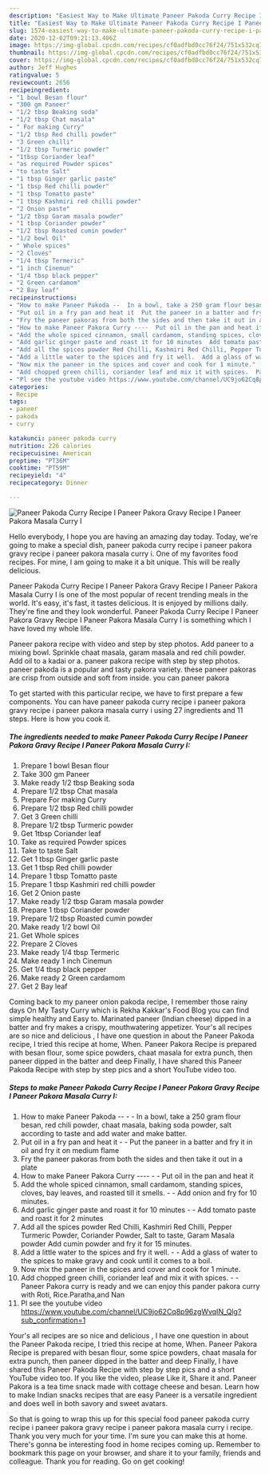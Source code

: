 ```yaml
---
description: "Easiest Way to Make Ultimate Paneer Pakoda Curry Recipe I Paneer Pakora Gravy Recipe I Paneer Pakora Masala Curry I"
title: "Easiest Way to Make Ultimate Paneer Pakoda Curry Recipe I Paneer Pakora Gravy Recipe I Paneer Pakora Masala Curry I"
slug: 1574-easiest-way-to-make-ultimate-paneer-pakoda-curry-recipe-i-paneer-pakora-gravy-recipe-i-paneer-pakora-masala-curry-i
date: 2020-12-02T09:21:13.406Z
image: https://img-global.cpcdn.com/recipes/cf0adfbd0cc76f24/751x532cq70/paneer-pakoda-curry-recipe-i-paneer-pakora-gravy-recipe-i-paneer-pakora-masala-curry-i-recipe-main-photo.jpg
thumbnail: https://img-global.cpcdn.com/recipes/cf0adfbd0cc76f24/751x532cq70/paneer-pakoda-curry-recipe-i-paneer-pakora-gravy-recipe-i-paneer-pakora-masala-curry-i-recipe-main-photo.jpg
cover: https://img-global.cpcdn.com/recipes/cf0adfbd0cc76f24/751x532cq70/paneer-pakoda-curry-recipe-i-paneer-pakora-gravy-recipe-i-paneer-pakora-masala-curry-i-recipe-main-photo.jpg
author: Jeff Hughes
ratingvalue: 5
reviewcount: 2656
recipeingredient:
- "1 bowl Besan flour"
- "300 gm Paneer"
- "1/2 tbsp Beaking soda"
- "1/2 tbsp Chat masala"
- " For making Curry"
- "1/2 tbsp Red chilli powder"
- "3 Green chilli"
- "1/2 tbsp Turmeric powder"
- "1tbsp Coriander leaf"
- "as required Powder spices"
- "to taste Salt"
- "1 tbsp Ginger garlic paste"
- "1 tbsp Red chilli powder"
- "1 tbsp Tomatto paste"
- "1 tbsp Kashmiri red chilli powder"
- "2 Onion paste"
- "1/2 tbsp Garam masala powder"
- "1 tbsp Coriander powder"
- "1/2 tbsp Roasted cumin powder"
- "1/2 bowl Oil"
- " Whole spices"
- "2 Cloves"
- "1/4 tbsp Termeric"
- "1 inch Cinemun"
- "1/4 tbsp black pepper"
- "2 Green cardamom"
- "2 Bay leaf"
recipeinstructions:
- "How to make Paneer Pakoda --  In a bowl, take a 250 gram flour besan, red chili powder, chaat masala, baking soda powder, salt according to taste and add water and make batter."
- "Put oil in a fry pan and heat it  Put the paneer in a batter and fry it in oil and fry it on medium flame"
- "Fry the paneer pakoras from both the sides and then take it out in a plate"
- "How to make Paneer Pakora Curry ----  Put oil in the pan and heat it"
- "Add the whole spiced cinnamon, small cardamom, standing spices, cloves, bay leaves, and roasted till it smells.  Add onion and fry for 10 minutes."
- "Add garlic ginger paste and roast it for 10 minutes  Add tomato paste and roast it for 2 minutes"
- "Add all the spices powder Red Chilli, Kashmiri Red Chilli, Pepper Turmeric Powder, Coriander Powder, Salt to taste, Garam Masala powder Add cumin powder and fry it for 15 minutes."
- "Add a little water to the spices and fry it well.  Add a glass of water to the spices to make gravy and cook until it comes to a boil."
- "Now mix the paneer in the spices and cover and cook for 1 minute."
- "Add chopped green chilli, coriander leaf and mix it with spices.  Paneer Pakora curry is ready and we can enjoy this pander pakora curry with Roti, Rice.Paratha,and Nan"
- "Pl see the youtube video https://www.youtube.com/channel/UC9jo62Cq8p96zgWvqIN_Qlg?sub_confirmation=1"
categories:
- Recipe
tags:
- paneer
- pakoda
- curry

katakunci: paneer pakoda curry 
nutrition: 226 calories
recipecuisine: American
preptime: "PT36M"
cooktime: "PT59M"
recipeyield: "4"
recipecategory: Dinner

---
```



![Paneer Pakoda Curry Recipe I Paneer Pakora Gravy Recipe I Paneer Pakora Masala Curry I](https://img-global.cpcdn.com/recipes/cf0adfbd0cc76f24/751x532cq70/paneer-pakoda-curry-recipe-i-paneer-pakora-gravy-recipe-i-paneer-pakora-masala-curry-i-recipe-main-photo.jpg)

Hello everybody, I hope you are having an amazing day today. Today, we're going to make a special dish, paneer pakoda curry recipe i paneer pakora gravy recipe i paneer pakora masala curry i. One of my favorites food recipes. For mine, I am going to make it a bit unique. This will be really delicious.

Paneer Pakoda Curry Recipe I Paneer Pakora Gravy Recipe I Paneer Pakora Masala Curry I is one of the most popular of recent trending meals in the world. It's easy, it's fast, it tastes delicious. It is enjoyed by millions daily. They're fine and they look wonderful. Paneer Pakoda Curry Recipe I Paneer Pakora Gravy Recipe I Paneer Pakora Masala Curry I is something which I have loved my whole life.

Paneer pakora recipe with video and step by step photos. Add paneer to a mixing bowl. Sprinkle chaat masala, garam masala and red chili powder. Add oil to a kadai or a. paneer pakora recipe with step by step photos. paneer pakoda is a popular and tasty pakora variety. these paneer pakoras are crisp from outside and soft from inside. you can paneer pakora


To get started with this particular recipe, we have to first prepare a few components. You can have paneer pakoda curry recipe i paneer pakora gravy recipe i paneer pakora masala curry i using 27 ingredients and 11 steps. Here is how you cook it.

<!--inarticleads1-->

##### The ingredients needed to make Paneer Pakoda Curry Recipe I Paneer Pakora Gravy Recipe I Paneer Pakora Masala Curry I:

1. Prepare 1 bowl Besan flour
1. Take 300 gm Paneer
1. Make ready 1/2 tbsp Beaking soda
1. Prepare 1/2 tbsp Chat masala
1. Prepare  For making Curry
1. Prepare 1/2 tbsp Red chilli powder
1. Get 3 Green chilli
1. Prepare 1/2 tbsp Turmeric powder
1. Get 1tbsp Coriander leaf
1. Take as required Powder spices
1. Take to taste Salt
1. Get 1 tbsp Ginger garlic paste
1. Get 1 tbsp Red chilli powder
1. Prepare 1 tbsp Tomatto paste
1. Prepare 1 tbsp Kashmiri red chilli powder
1. Get 2 Onion paste
1. Make ready 1/2 tbsp Garam masala powder
1. Prepare 1 tbsp Coriander powder
1. Prepare 1/2 tbsp Roasted cumin powder
1. Make ready 1/2 bowl Oil
1. Get  Whole spices
1. Prepare 2 Cloves
1. Make ready 1/4 tbsp Termeric
1. Make ready 1 inch Cinemun
1. Get 1/4 tbsp black pepper
1. Make ready 2 Green cardamom
1. Get 2 Bay leaf


Coming back to my paneer onion pakoda recipe, I remember those rainy days On My Tasty Curry which is Rekha Kakkar&#39;s Food Blog you can find simple healthy and Easy to. Marinated paneer (Indian cheese) dipped in a batter and fry makes a crispy, mouthwatering appetizer. Your&#39;s all recipes are so nice and delicious , I have one question in about the Paneer Pakoda recipe, I tried this recipe at home, When. Paneer Pakora Recipe is prepared with besan flour, some spice powders, chaat masala for extra punch, then paneer dipped in the batter and deep Finally, I have shared this Paneer Pakoda Recipe with step by step pics and a short YouTube video too. 

<!--inarticleads2-->

##### Steps to make Paneer Pakoda Curry Recipe I Paneer Pakora Gravy Recipe I Paneer Pakora Masala Curry I:

1. How to make Paneer Pakoda -- -  - In a bowl, take a 250 gram flour besan, red chili powder, chaat masala, baking soda powder, salt according to taste and add water and make batter.
1. Put oil in a fry pan and heat it -  - Put the paneer in a batter and fry it in oil and fry it on medium flame
1. Fry the paneer pakoras from both the sides and then take it out in a plate
1. How to make Paneer Pakora Curry ---- -  - Put oil in the pan and heat it
1. Add the whole spiced cinnamon, small cardamom, standing spices, cloves, bay leaves, and roasted till it smells. -  - Add onion and fry for 10 minutes.
1. Add garlic ginger paste and roast it for 10 minutes -  - Add tomato paste and roast it for 2 minutes
1. Add all the spices powder Red Chilli, Kashmiri Red Chilli, Pepper Turmeric Powder, Coriander Powder, Salt to taste, Garam Masala powder Add cumin powder and fry it for 15 minutes.
1. Add a little water to the spices and fry it well. -  - Add a glass of water to the spices to make gravy and cook until it comes to a boil.
1. Now mix the paneer in the spices and cover and cook for 1 minute.
1. Add chopped green chilli, coriander leaf and mix it with spices. -  - Paneer Pakora curry is ready and we can enjoy this pander pakora curry with Roti, Rice.Paratha,and Nan
1. Pl see the youtube video https://www.youtube.com/channel/UC9jo62Cq8p96zgWvqIN_Qlg?sub_confirmation=1


Your&#39;s all recipes are so nice and delicious , I have one question in about the Paneer Pakoda recipe, I tried this recipe at home, When. Paneer Pakora Recipe is prepared with besan flour, some spice powders, chaat masala for extra punch, then paneer dipped in the batter and deep Finally, I have shared this Paneer Pakoda Recipe with step by step pics and a short YouTube video too. If you like the video, please Like it, Share it and. Paneer Pakora is a tea time snack made with cottage cheese and besan. Learn how to make Indian snacks recipes that are easy Paneer is a versatile ingredient and does well in both savory and sweet avatars. 

So that is going to wrap this up for this special food paneer pakoda curry recipe i paneer pakora gravy recipe i paneer pakora masala curry i recipe. Thank you very much for your time. I'm sure you can make this at home. There's gonna be interesting food in home recipes coming up. Remember to bookmark this page on your browser, and share it to your family, friends and colleague. Thank you for reading. Go on get cooking!
